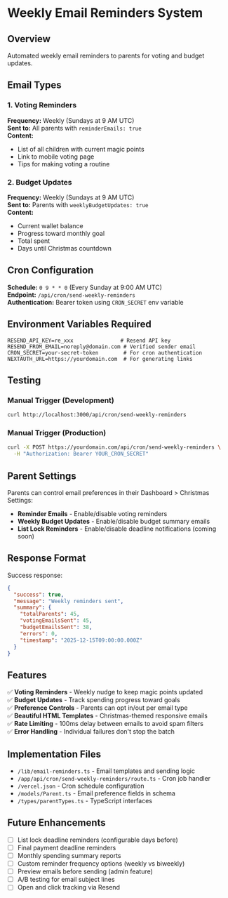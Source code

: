 # Weekly Email Reminders System

## Overview
Automated weekly email reminders to parents for voting and budget updates.

## Email Types

### 1. Voting Reminders
**Frequency:** Weekly (Sundays at 9 AM UTC)  
**Sent to:** All parents with `reminderEmails: true`  
**Content:**
- List of all children with current magic points
- Link to mobile voting page
- Tips for making voting a routine

### 2. Budget Updates
**Frequency:** Weekly (Sundays at 9 AM UTC)  
**Sent to:** Parents with `weeklyBudgetUpdates: true`  
**Content:**
- Current wallet balance
- Progress toward monthly goal
- Total spent
- Days until Christmas countdown

## Cron Configuration

**Schedule:** `0 9 * * 0` (Every Sunday at 9:00 AM UTC)  
**Endpoint:** `/api/cron/send-weekly-reminders`  
**Authentication:** Bearer token using `CRON_SECRET` env variable

## Environment Variables Required

```env
RESEND_API_KEY=re_xxx               # Resend API key
RESEND_FROM_EMAIL=noreply@domain.com # Verified sender email
CRON_SECRET=your-secret-token        # For cron authentication
NEXTAUTH_URL=https://yourdomain.com  # For generating links
```

## Testing

### Manual Trigger (Development)
```bash
curl http://localhost:3000/api/cron/send-weekly-reminders
```

### Manual Trigger (Production)
```bash
curl -X POST https://yourdomain.com/api/cron/send-weekly-reminders \
  -H "Authorization: Bearer YOUR_CRON_SECRET"
```

## Parent Settings

Parents can control email preferences in their Dashboard > Christmas Settings:

- **Reminder Emails** - Enable/disable voting reminders
- **Weekly Budget Updates** - Enable/disable budget summary emails
- **List Lock Reminders** - Enable/disable deadline notifications (coming soon)

## Response Format

Success response:
```json
{
  "success": true,
  "message": "Weekly reminders sent",
  "summary": {
    "totalParents": 45,
    "votingEmailsSent": 45,
    "budgetEmailsSent": 38,
    "errors": 0,
    "timestamp": "2025-12-15T09:00:00.000Z"
  }
}
```

## Features

✅ **Voting Reminders** - Weekly nudge to keep magic points updated  
✅ **Budget Updates** - Track spending progress toward goals  
✅ **Preference Controls** - Parents can opt in/out per email type  
✅ **Beautiful HTML Templates** - Christmas-themed responsive emails  
✅ **Rate Limiting** - 100ms delay between emails to avoid spam filters  
✅ **Error Handling** - Individual failures don't stop the batch  

## Implementation Files

- `/lib/email-reminders.ts` - Email templates and sending logic
- `/app/api/cron/send-weekly-reminders/route.ts` - Cron job handler
- `/vercel.json` - Cron schedule configuration
- `/models/Parent.ts` - Email preference fields in schema
- `/types/parentTypes.ts` - TypeScript interfaces

## Future Enhancements

- [ ] List lock deadline reminders (configurable days before)
- [ ] Final payment deadline reminders
- [ ] Monthly spending summary reports
- [ ] Custom reminder frequency options (weekly vs biweekly)
- [ ] Preview emails before sending (admin feature)
- [ ] A/B testing for email subject lines
- [ ] Open and click tracking via Resend
